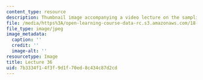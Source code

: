 ```yaml
---
content_type: resource
description: Thumbnail image accompanying a video lecture on the sampling theorem.
file: /media/https%3A/open-learning-course-data-rc.s3.amazonaws.com/18-085-computational-science-and-engineering-i-fall-2008/7b3334f14f3f9d1f70ed8c434c87d2cd_36.jpg
file_type: image/jpeg
image_metadata:
  caption: ''
  credit: ''
  image-alt: ''
resourcetype: Image
title: Lecture 36
uid: 7b3334f1-4f3f-9d1f-70ed-8c434c87d2cd
---
```

